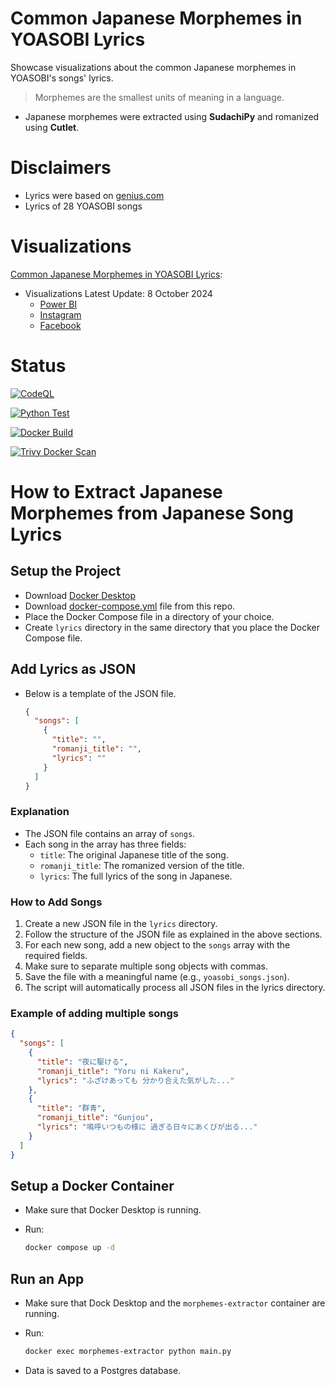 # Common Japanese Morphemes in YOASOBI Lyrics

Showcase visualizations about the common Japanese morphemes in YOASOBI's songs' lyrics.

> Morphemes are the smallest units of meaning in a language.

- Japanese morphemes were extracted using **SudachiPy** and romanized using **Cutlet**.

# Disclaimers

- Lyrics were based on [genius.com](https://genius.com/artists/Yoasobi)
- Lyrics of 28 YOASOBI songs

# Visualizations

[Common Japanese Morphemes in YOASOBI Lyrics](#common-japanese-morphemes-in-yoasobi-lyrics):

- Visualizations Latest Update: 8 October 2024
  - [Power BI](https://app.powerbi.com/view?r=eyJrIjoiMTljZjdmN2MtMTk2NC00N2M5LTkxNGMtN2NhZDhlNmU4YmUzIiwidCI6ImZlMzViMTA3LTdjMmYtNGNjMy1hZDYzLTA2NTY0MzcyMDg3OCIsImMiOjEwfQ%3D%3D)
  - [Instagram](https://www.instagram.com/p/DA3StTcNmo0/?utm_source=ig_web_copy_link&igsh=MzRlODBiNWFlZA==)
  - [Facebook](https://www.facebook.com/share/p/Do5gMdTYYpmgvc52/)

# Status

[![CodeQL](https://github.com/sakan811/Common-Japanese-Words-in-YOASOBI-Lyrics/actions/workflows/codeql.yml/badge.svg)](https://github.com/sakan811/Common-Japanese-Words-in-YOASOBI-Lyrics/actions/workflows/codeql.yml)

[![Python Test](https://github.com/sakan811/Common-Japanese-Morphemes-in-YOASOBI-Lyrics/actions/workflows/python-test.yml/badge.svg)](https://github.com/sakan811/Common-Japanese-Morphemes-in-YOASOBI-Lyrics/actions/workflows/python-test.yml)

[![Docker Build](https://github.com/sakan811/Common-Japanese-Morphemes-in-YOASOBI-Lyrics/actions/workflows/docker-build.yml/badge.svg)](https://github.com/sakan811/Common-Japanese-Morphemes-in-YOASOBI-Lyrics/actions/workflows/docker-build.yml)

[![Trivy Docker Scan](https://github.com/sakan811/Common-Japanese-Morphemes-in-YOASOBI-Lyrics/actions/workflows/trivy-scan.yml/badge.svg)](https://github.com/sakan811/Common-Japanese-Morphemes-in-YOASOBI-Lyrics/actions/workflows/trivy-scan.yml)

# How to Extract Japanese Morphemes from Japanese Song Lyrics

## Setup the Project

- Download [Docker Desktop](https://www.docker.com/products/docker-desktop/)
- Download [docker-compose.yml](docker-compose.yml) file from this repo.
- Place the Docker Compose file in a directory of your choice.
- Create `lyrics` directory in the same directory that you place the Docker Compose file.

## Add Lyrics as JSON

- Below is a template of the JSON file.

  ```json
  {
    "songs": [
      {
        "title": "",
        "romanji_title": "",
        "lyrics": ""
      }
    ]
  }
  ```

### Explanation

- The JSON file contains an array of `songs`.
- Each song in the array has three fields:
  - `title`: The original Japanese title of the song.
  - `romanji_title`: The romanized version of the title.
  - `lyrics`: The full lyrics of the song in Japanese.

### How to Add Songs

1. Create a new JSON file in the `lyrics` directory.
2. Follow the structure of the JSON file as explained in the above sections.
3. For each new song, add a new object to the `songs` array with the required fields.
4. Make sure to separate multiple song objects with commas.
5. Save the file with a meaningful name (e.g., `yoasobi_songs.json`).
6. The script will automatically process all JSON files in the lyrics directory.

### Example of adding multiple songs

```json
{
  "songs": [
    {
      "title": "夜に駆ける",
      "romanji_title": "Yoru ni Kakeru",
      "lyrics": "ふざけあっても 分かり合えた気がした..."
    },
    {
      "title": "群青",
      "romanji_title": "Gunjou",
      "lyrics": "嗚呼いつもの様に 過ぎる日々にあくびが出る..."
    }
  ]
}
```

## Setup a Docker Container

- Make sure that Docker Desktop is running.
- Run:

  ```bash
  docker compose up -d
  ```

## Run an App

- Make sure that Dock Desktop and the `morphemes-extractor` container are running.
- Run:

  ```bash
  docker exec morphemes-extractor python main.py
  ```

- Data is saved to a Postgres database.
